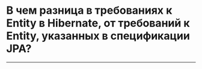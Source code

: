 # В чем разница в требованиях к Entity в Hibernate, от требований к Entity, указанных в спецификации JPA?

---
